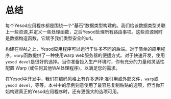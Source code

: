 # 总结

每个Yesod应用程序都是围绕一个"基石"数据类型构建的。我们给该数据类型关联上一些资源,并定义一些处理函数，之后Yesod处理所有路由事项。这些资源同时是数据构造函数，它赋予我们类型安全的url。

构建在WAI之上，Yesod应用程序可以运行于许多不同的后端。对于简单的应用程序，`warp`函数提供了一种使用warp web服务器的便捷方式。对于快速开发，使用`yesod devel`是很好的选择。当你准备投入生产环境时，你有充分的力量和灵活性配置 Warp (或任何其他WAI处理程序)，以满足您的需求。

在Yesod中开发中，我们在编码风格上有许多选择:准引用或外部文件，`warp`或`yesod devel`，等等。本书中的示例刻意使用了最容易复制粘贴的选项，但当你开始构建真正的Yesod应用程序时，还有更强大的选项可用。
